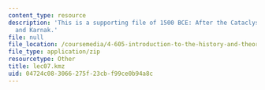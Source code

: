```yaml
---
content_type: resource
description: 'This is a supporting file of 1500 BCE: After the Cataclysm: Knossos
  and Karnak.'
file: null
file_location: /coursemedia/4-605-introduction-to-the-history-and-theory-of-architecture-spring-2012/04724c083066275f23cbf99ce0b94a8c_lec07.kmz
file_type: application/zip
resourcetype: Other
title: lec07.kmz
uid: 04724c08-3066-275f-23cb-f99ce0b94a8c
---
```

